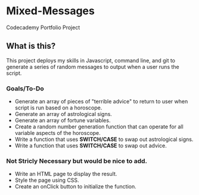 # Mixed-Messages
Codecademy Portfolio Project 

## What is this?
This project deploys my skills in Javascript, command line, and git to generate a series of random messages to output when a user runs the script. 

### Goals/To-Do
+ Generate an array of pieces of "terrible advice" to return to user when script is run based on a horoscope.
+ Generate an array of astrological signs.
+ Generate an array of fortune variables. 
+ Create a random number generation function that can operate for all variable aspects of the horoscope.
+ Write a function that uses **SWITCH/CASE** to swap out astrological signs. 
+ Write a function that uses **SWITCH/CASE** to swap out advice.

### Not Stricly Necessary but would be nice to add. 
+ Write an HTML page to display the result.
+ Style the page using CSS.
+ Create an onClick button to initialize the function. 